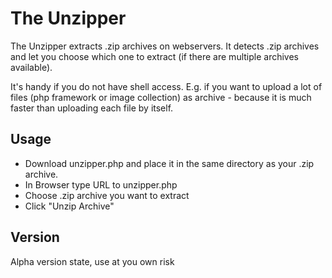 # The Unzipper

The Unzipper extracts .zip archives on webservers. It detects .zip archives and let you choose which one to extract (if there are multiple archives available).

It's handy if you do not have shell access. E.g. if you want to upload a lot of files (php framework or image collection) as archive - because it is much faster than uploading each file by itself.


## Usage
* Download unzipper.php and place it in the same directory as your .zip archive.
* In Browser type URL to unzipper.php
* Choose .zip archive you want to extract
* Click "Unzip Archive"


## Version
Alpha version state, use at you own risk